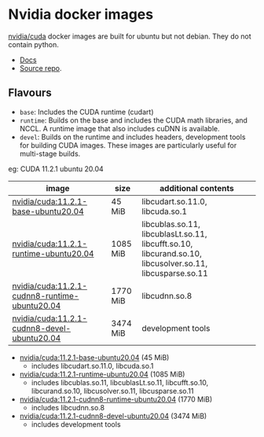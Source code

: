 # Nvidia docker images

[nvidia/cuda](https://hub.docker.com/r/nvidia/cuda) docker images are built for ubuntu but not debian. They do not contain python.

- [Docs](https://catalog.ngc.nvidia.com/orgs/nvidia/containers/cuda)
- [Source repo](https://gitlab.com/nvidia/container-images/cuda).

## Flavours

- `base`: Includes the CUDA runtime (cudart)
- `runtime`: Builds on the base and includes the CUDA math libraries, and NCCL. A runtime image that also includes cuDNN is available.
- `devel`: Builds on the runtime and includes headers, development tools for building CUDA images. These images are particularly useful for multi-stage builds.

eg: CUDA 11.2.1 ubuntu 20.04

| image                                                                                                                                                           | size     | additional contents                                                                                       |
| --------------------------------------------------------------------------------------------------------------------------------------------------------------- | -------- | --------------------------------------------------------------------------------------------------------- |
| [nvidia/cuda:11.2.1-base-ubuntu20.04](https://gitlab.com/nvidia/container-images/cuda/-/blob/master/dist/11.2.1/ubuntu2004/base/Dockerfile)                     | 45 MiB   | libcudart.so.11.0, libcuda.so.1                                                                           |
| [nvidia/cuda:11.2.1-runtime-ubuntu20.04](https://gitlab.com/nvidia/container-images/cuda/-/blob/master/dist/11.2.1/ubuntu2004/runtime/Dockerfile)               | 1085 MiB | libcublas.so.11, libcublasLt.so.11, libcufft.so.10, libcurand.so.10, libcusolver.so.11, libcusparse.so.11 |
| [nvidia/cuda:11.2.1-cudnn8-runtime-ubuntu20.04](https://gitlab.com/nvidia/container-images/cuda/-/blob/master/dist/11.2.1/ubuntu2004/runtime/cudnn8/Dockerfile) | 1770 MiB | libcudnn.so.8                                                                                             |
| [nvidia/cuda:11.2.1-cudnn8-devel-ubuntu20.04](https://gitlab.com/nvidia/container-images/cuda/-/blob/master/dist/11.2.1/ubuntu2004/devel/cudnn8/Dockerfile)     | 3474 MiB | development tools                                                                                         |

- [nvidia/cuda:11.2.1-base-ubuntu20.04](https://gitlab.com/nvidia/container-images/cuda/-/blob/master/dist/11.2.1/ubuntu2004/base/Dockerfile) (45 MiB)
  - includes libcudart.so.11.0, libcuda.so.1
- [nvidia/cuda:11.2.1-runtime-ubuntu20.04](https://gitlab.com/nvidia/container-images/cuda/-/blob/master/dist/11.2.1/ubuntu2004/runtime/Dockerfile) (1085 MiB)
  - includes libcublas.so.11, libcublasLt.so.11, libcufft.so.10, libcurand.so.10, libcusolver.so.11, libcusparse.so.11
- [nvidia/cuda:11.2.1-cudnn8-runtime-ubuntu20.04](https://gitlab.com/nvidia/container-images/cuda/-/blob/master/dist/11.2.1/ubuntu2004/runtime/cudnn8/Dockerfile) (1770 MiB)
  - includes libcudnn.so.8
- [nvidia/cuda:11.2.1-cudnn8-devel-ubuntu20.04](https://gitlab.com/nvidia/container-images/cuda/-/blob/master/dist/11.2.1/ubuntu2004/devel/cudnn8/Dockerfile) (3474 MiB)
  - includes development tools
